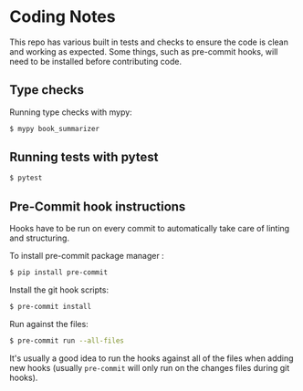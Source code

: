 # Coding Notes
This repo has various built in tests and checks to ensure the code is clean and working as expected. Some things, such as pre-commit hooks, will need to be installed before contributing code.

## Type checks

Running type checks with mypy:
```bash
$ mypy book_summarizer
```

## Running tests with pytest
```bash
$ pytest
```

## Pre-Commit hook instructions

Hooks have to be run on every commit to automatically take care of linting and structuring.

To install pre-commit package manager :
```bash
$ pip install pre-commit
```

Install the git hook scripts:
```bash
$ pre-commit install
```

Run against the files:
```bash
$ pre-commit run --all-files
```
It's usually a good idea to run the hooks against all of the files when adding new hooks (usually `pre-commit` will only run on the changes files during git hooks).
